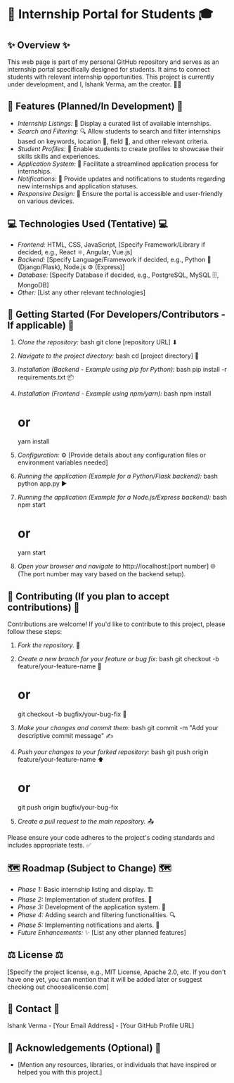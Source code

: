# 🚀 Internship Portal for Students 🎓

## ✨ Overview ✨

This web page is part of my personal GitHub repository and serves as an internship portal specifically designed for students. It aims to connect students with relevant internship opportunities. This project is currently under development, and I, Ishank Verma, am the creator. 👨‍💻

## 🌟 Features (Planned/In Development) 🌟

* *Internship Listings:* 📝 Display a curated list of available internships.
* *Search and Filtering:* 🔍 Allow students to search and filter internships based on keywords, location 📍, field 💼, and other relevant criteria.
* *Student Profiles:* 👤 Enable students to create profiles to showcase their skills  skills and experiences.
* *Application System:* 📨 Facilitate a streamlined application process for internships.
* *Notifications:* 🔔 Provide updates and notifications to students regarding new internships and application statuses.
* *Responsive Design:* 📱 Ensure the portal is accessible and user-friendly on various devices.

## 💻 Technologies Used (Tentative) 💻

* *Frontend:* HTML, CSS, JavaScript, \[Specify Framework/Library if decided, e.g., React ⚛, Angular, Vue.js]
* *Backend:* \[Specify Language/Framework if decided, e.g., Python 🐍 (Django/Flask), Node.js ⚙ (Express)]
* *Database:* \[Specify Database if decided, e.g., PostgreSQL, MySQL 🗄, MongoDB]
* *Other:* \[List any other relevant technologies]

## 🚀 Getting Started (For Developers/Contributors - If applicable) 🚀

1.  *Clone the repository:*
    bash
    git clone [repository URL] ⬇
    
2.  *Navigate to the project directory:*
    bash
    cd [project directory] 📂
    
3.  *Installation (Backend - Example using pip for Python):*
    bash
    pip install -r requirements.txt 📦
    
4.  *Installation (Frontend - Example using npm/yarn):*
    bash
    npm install
    # or
    yarn install
    
5.  *Configuration:* ⚙ \[Provide details about any configuration files or environment variables needed]
6.  *Running the application (Example for a Python/Flask backend):*
    bash
    python app.py ▶
    
7.  *Running the application (Example for a Node.js/Express backend):*
    bash
    npm start
    # or
    yarn start
    
8.  *Open your browser and navigate to* http://localhost:[port number] 🌐 (The port number may vary based on the backend setup).

## 🙌 Contributing (If you plan to accept contributions) 🙌

Contributions are welcome! If you'd like to contribute to this project, please follow these steps:

1.  *Fork the repository.* 🍴
2.  *Create a new branch for your feature or bug fix:*
    bash
    git checkout -b feature/your-feature-name 🌿
    # or
    git checkout -b bugfix/your-bug-fix 🐛
    
3.  *Make your changes and commit them:*
    bash
    git commit -m "Add your descriptive commit message" ✍
    
4.  *Push your changes to your forked repository:*
    bash
    git push origin feature/your-feature-name ⬆
    # or
    git push origin bugfix/your-bug-fix
    
5.  *Create a pull request to the main repository.* 📤

Please ensure your code adheres to the project's coding standards and includes appropriate tests. ✅

## 🗺 Roadmap (Subject to Change) 🗺

* *Phase 1:* Basic internship listing and display. 🏗
* *Phase 2:* Implementation of student profiles. 👤
* *Phase 3:* Development of the application system. 📨
* *Phase 4:* Adding search and filtering functionalities. 🔍
* *Phase 5:* Implementing notifications and alerts. 🔔
* *Future Enhancements:* ✨ \[List any other planned features]

## ⚖ License ⚖

\[Specify the project license, e.g., MIT License, Apache 2.0, etc. If you don't have one yet, you can mention that it will be added later or suggest checking out choosealicense.com]

## 📧 Contact 📧

Ishank Verma - \[Your Email Address] - \[Your GitHub Profile URL]

## 🙏 Acknowledgements (Optional) 🙏

* \[Mention any resources, libraries, or individuals that have inspired or helped you with this project.]